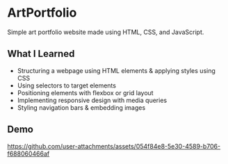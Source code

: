 # ArtPortfolio
Simple art portfolio website made using HTML, CSS, and JavaScript.

## What I Learned
- Structuring a webpage using HTML elements & applying styles using CSS
- Using selectors to target elements
- Positioning elements with flexbox or grid layout
- Implementing responsive design with media queries
- Styling navigation bars & embedding images

## Demo
https://github.com/user-attachments/assets/054f84e8-5e30-4589-b706-f688060466af
